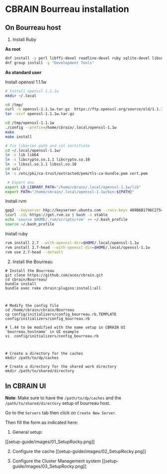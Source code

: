 # CBRAIN Bourreau installation

## On Bourreau host

1. Install Ruby

**As root**

```bash
dnf install -y perl libffi-devel readline-devel ruby sqlite-devel libsodium libsodium-devel mysql mysql-devel
dnf group install -y "Development Tools"
```

**As standard user**

Install openssl 1.1.1w
```bash
# Install openssl 1.1.1w
mkdir ~/.local

cd /tmp/
curl -o openssl-1.1.1w.tar.gz  https://ftp.openssl.org/source/old/1.1.1/openssl-1.1.1w.tar.gz
tar -xzvf openssl-1.1.1w.tar.gz

cd /tmp/openssl-1.1.1w
./config --prefix=/home/cbrain/.local/openssl-1.1w
make
make install

# fix libaries path and ssl certifcate
cd ~/.local/openssl-1.1w/
ln -s lib lib64
ln -s libcrypto.so.1.1 libcrypto.so.10
ln -s libssl.so.1.1 libssl.so.10
cd ssl/
ln -s /etc/pki/ca-trust/extracted/pem/tls-ca-bundle.pem cert.pem

 # Export env
export LD_LIBRARY_PATH="/home/cbrain/.local/openssl-1.1w/lib"
export PATH="/home/cbrain/.local/openssl-1.1w/bin:${PATH}"
 ```

Install rvm
```bash
gpg2 --keyserver hkp://keyserver.ubuntu.com --recv-keys 409B6B1796C275462A1703113804BB82D39DC0E3 7D2BAF1CF37B13E2069D6956105BD0E739499BDB
\curl -sSL https://get.rvm.io | bash -s stable
echo 'source $HOME/.rvm/scripts/rvm' >> ~/.bash_profile
source ~/.bash_profile
 ```

Install ruby
```bash
rvm install 2.7 --with-openssl-dir=$HOME/.local/openssl-1.1w
rvm install 2.7-head --with-openssl-dir=$HOME/.local/openssl-1.1w
rvm use 2.7-head --default
 ```

2. Install the Bourreau

```
# Install the Bourreau
git clone https://github.com/aces/cbrain.git
cd cbrain/Bourreau/
bundle install
bundle exec rake cbrain:plugins:install:all



# Modify the config file
cd /home/cbrain/cbrain/Bourreau
cp config/initializers/config_bourreau.rb.TEMPLATE config/initializers/config_bourreau.rb

# l.44 to be modified with the name setup in CBRAIN UI `bourreau_hostname` in UI example
vi  config/initializers/config_bourreau.rb



# Create a directory for the caches
mkdir /path/to/dp/caches

# Create a directory for the shared work directory
mkdir /path/to/shared/directory
 ```

## In CBRAIN UI

**Note**: Make sure to have the `/path/to/dp/caches`  and the `/path/to/shared/directory` setup of bourreau host.

Go to the `Servers` tab then click on `Create New Server`.

Then fill the form as indicated here:

1. General setup:

[[setup-guide/images/01_SetupRocky.png]]

2. Configure the cache
[[setup-guide/images/02_SetupRocky.png]]

3. Configure the Cluster Management system
[[setup-guide/images/03_SetupRocky.png]]


